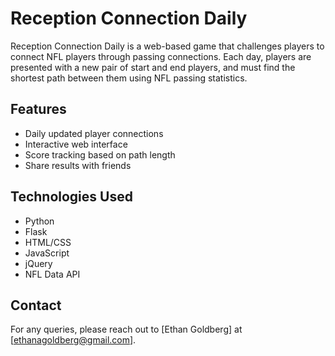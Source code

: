 # Reception Connection Daily

Reception Connection Daily is a web-based game that challenges players to connect NFL players through passing connections. Each day, players are presented with a new pair of start and end players, and must find the shortest path between them using NFL passing statistics.

## Features

- Daily updated player connections
- Interactive web interface
- Score tracking based on path length
- Share results with friends

## Technologies Used

- Python
- Flask
- HTML/CSS
- JavaScript
- jQuery
- NFL Data API


## Contact

For any queries, please reach out to [Ethan Goldberg] at [ethanagoldberg@gmail.com].
